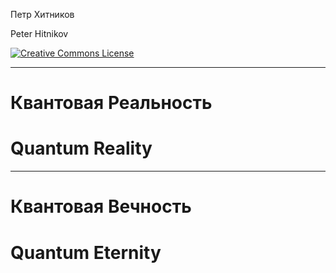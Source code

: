 Петр Хитников

Peter Hitnikov

[CC-BY-4.0]:
http://creativecommons.org/licenses/by/4.0/ "{rel='license'}"

[![Creative Commons License](https://i.creativecommons.org/l/by/4.0/88x31.png)][CC-BY-4.0]

--- 

# Квантовая Реальность
# Quantum Reality

---

# Квантовая Вечность
# Quantum Eternity
